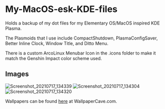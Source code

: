 # My-MacOS-esk-KDE-files
Holds a backup of my dot files for my Elementary OS/MacOS inspired KDE Plasma.

The Plasmoids that I use include CompactShutdown, PlasmaConfigSaver, Better Inline Clock, Window Title, and Ditto Menu.

There is a custom ArcoLinux Menubar Icon in the .icons folder to make it match the Genshin Impact color scheme used.

## Images

![Screenshot_20210717_134339](https://user-images.githubusercontent.com/20647749/126049045-9f1b4862-c265-4533-b8f8-b5cedc4fdc6f.png)
![Screenshot_20210717_134304](https://user-images.githubusercontent.com/20647749/126049041-73f263a0-b129-4faa-aada-acf8246416cd.png)
![Screenshot_20210717_134320](https://user-images.githubusercontent.com/20647749/126049043-38df59d2-fd13-4f04-8ed7-e7822081b1ab.png)

Wallpapers can be found [here](https://wallpapercave.com/genshin-impact-wallpapers) at WallpaperCave.com.
